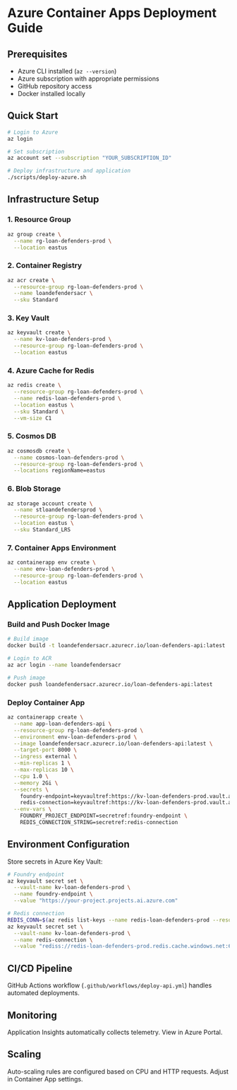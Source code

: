 # Azure Container Apps Deployment Guide

## Prerequisites

- Azure CLI installed (`az --version`)
- Azure subscription with appropriate permissions
- GitHub repository access
- Docker installed locally

## Quick Start

```bash
# Login to Azure
az login

# Set subscription
az account set --subscription "YOUR_SUBSCRIPTION_ID"

# Deploy infrastructure and application
./scripts/deploy-azure.sh
```

## Infrastructure Setup

### 1. Resource Group

```bash
az group create \
  --name rg-loan-defenders-prod \
  --location eastus
```

### 2. Container Registry

```bash
az acr create \
  --resource-group rg-loan-defenders-prod \
  --name loandefendersacr \
  --sku Standard
```

### 3. Key Vault

```bash
az keyvault create \
  --name kv-loan-defenders-prod \
  --resource-group rg-loan-defenders-prod \
  --location eastus
```

### 4. Azure Cache for Redis

```bash
az redis create \
  --resource-group rg-loan-defenders-prod \
  --name redis-loan-defenders-prod \
  --location eastus \
  --sku Standard \
  --vm-size C1
```

### 5. Cosmos DB

```bash
az cosmosdb create \
  --name cosmos-loan-defenders-prod \
  --resource-group rg-loan-defenders-prod \
  --locations regionName=eastus
```

### 6. Blob Storage

```bash
az storage account create \
  --name stloandefendersprod \
  --resource-group rg-loan-defenders-prod \
  --location eastus \
  --sku Standard_LRS
```

### 7. Container Apps Environment

```bash
az containerapp env create \
  --name env-loan-defenders-prod \
  --resource-group rg-loan-defenders-prod \
  --location eastus
```

## Application Deployment

### Build and Push Docker Image

```bash
# Build image
docker build -t loandefendersacr.azurecr.io/loan-defenders-api:latest .

# Login to ACR
az acr login --name loandefendersacr

# Push image
docker push loandefendersacr.azurecr.io/loan-defenders-api:latest
```

### Deploy Container App

```bash
az containerapp create \
  --name app-loan-defenders-api \
  --resource-group rg-loan-defenders-prod \
  --environment env-loan-defenders-prod \
  --image loandefendersacr.azurecr.io/loan-defenders-api:latest \
  --target-port 8000 \
  --ingress external \
  --min-replicas 1 \
  --max-replicas 10 \
  --cpu 1.0 \
  --memory 2Gi \
  --secrets \
    foundry-endpoint=keyvaultref:https://kv-loan-defenders-prod.vault.azure.net/secrets/foundry-endpoint,identityref:system \
    redis-connection=keyvaultref:https://kv-loan-defenders-prod.vault.azure.net/secrets/redis-connection,identityref:system \
  --env-vars \
    FOUNDRY_PROJECT_ENDPOINT=secretref:foundry-endpoint \
    REDIS_CONNECTION_STRING=secretref:redis-connection
```

## Environment Configuration

Store secrets in Azure Key Vault:

```bash
# Foundry endpoint
az keyvault secret set \
  --vault-name kv-loan-defenders-prod \
  --name foundry-endpoint \
  --value "https://your-project.projects.ai.azure.com"

# Redis connection
REDIS_CONN=$(az redis list-keys --name redis-loan-defenders-prod --resource-group rg-loan-defenders-prod --query primaryKey -o tsv)
az keyvault secret set \
  --vault-name kv-loan-defenders-prod \
  --name redis-connection \
  --value "rediss://redis-loan-defenders-prod.redis.cache.windows.net:6380,password=${REDIS_CONN},ssl=True"
```

## CI/CD Pipeline

GitHub Actions workflow (`.github/workflows/deploy-api.yml`) handles automated deployments.

## Monitoring

Application Insights automatically collects telemetry. View in Azure Portal.

## Scaling

Auto-scaling rules are configured based on CPU and HTTP requests. Adjust in Container App settings.
